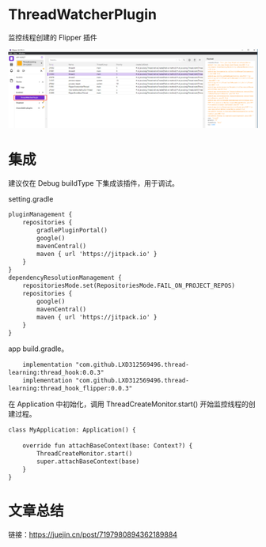 ﻿# ThreadWatcherPlugin
监控线程创建的 Flipper 插件

![image](https://github.com/LXD312569496/thread-learning/blob/master/pic/demo.png)

# 集成
建议仅在 Debug buildType 下集成该插件，用于调试。

setting.gradle
```
pluginManagement {
    repositories {
        gradlePluginPortal()
        google()
        mavenCentral()
        maven { url 'https://jitpack.io' }
    }
}
dependencyResolutionManagement {
    repositoriesMode.set(RepositoriesMode.FAIL_ON_PROJECT_REPOS)
    repositories {
        google()
        mavenCentral()
        maven { url 'https://jitpack.io' }
    }
}
```

app build.gradle。
```
    implementation "com.github.LXD312569496.thread-learning:thread_hook:0.0.3"
    implementation "com.github.LXD312569496.thread-learning:thread_hook_flipper:0.0.3"
```
在 Application 中初始化，调用 ThreadCreateMonitor.start() 开始监控线程的创建过程。
```
class MyApplication: Application() {

    override fun attachBaseContext(base: Context?) {
        ThreadCreateMonitor.start()
        super.attachBaseContext(base)
    }
}
```


# 文章总结
链接：https://juejin.cn/post/7197980894362189884
